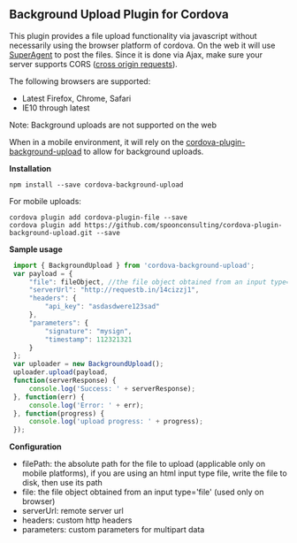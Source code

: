 
## Background Upload Plugin for Cordova

This plugin provides a file upload functionality via javascript without necessarily using the browser platform of cordova. On the web it will use [SuperAgent](https://github.com/visionmedia/superagent) to post the files. Since it is done via Ajax, make sure your server supports CORS ([cross origin requests](https://developer.mozilla.org/en-US/docs/Web/HTTP/Access_control_CORS)).

The following browsers are supported:

- Latest Firefox, Chrome, Safari
- IE10 through latest

Note: Background uploads are not supported on the web

 When in a mobile environment, it will rely on the [cordova-plugin-background-upload](https://github.com/spoonconsulting/cordova-plugin-background-upload.git) to allow for background uploads.


**Installation**

```
npm install --save cordova-background-upload
```
For mobile uploads:
```
cordova plugin add cordova-plugin-file --save
cordova plugin add https://github.com/spoonconsulting/cordova-plugin-background-upload.git --save
```

**Sample usage**

```javascript
 import { BackgroundUpload } from 'cordova-background-upload';
 var payload = {
     "file": fileObject, //the file object obtained from an input type='file'
     "serverUrl": "http://requestb.in/14cizzj1",
     "headers": {
         "api_key": "asdasdwere123sad"
     },
     "parameters": {
         "signature": "mysign",
         "timestamp": 112321321
     }
 };
 var uploader = new BackgroundUpload();
 uploader.upload(payload,
 function(serverResponse) {
     console.log('Success: ' + serverResponse);
 }, function(err) {
     console.log('Error: ' + err);
 }, function(progress) {
     console.log('upload progress: ' + progress);
 });

```

**Configuration** 
 * filePath: the absolute path for the file to upload (applicable only on mobile platforms), if you are using an html input type file, write the file to disk, then use its path
 * file:  the file object obtained from an input type='file' (used only on browser)
 * serverUrl: remote server url
 * headers: custom http headers
 * parameters: custom parameters for multipart data

